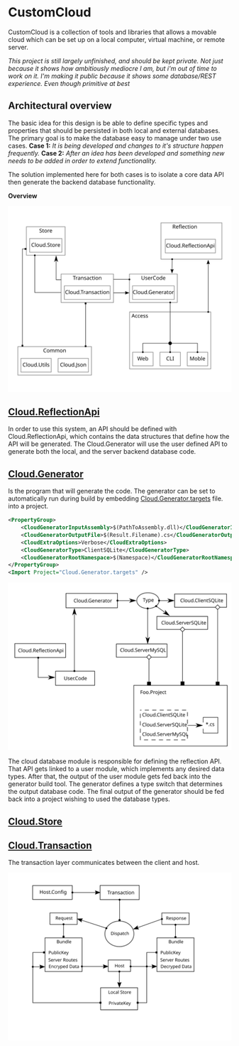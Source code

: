 # CustomCloud 

CustomCloud is a collection of tools and libraries that allows a  movable cloud which can be set up on a local computer, virtual machine, or remote server.

_This project is still largely unfinished, and should be kept private. Not just because it shows how ambitiously mediocre I am, but i'm out of time to work on it. I'm making it public because it shows some database/REST experience. Even though primitive at best_    

## Architectural overview

The basic idea for this design is be able to define specific types and properties that should be persisted in both local and external databases. The primary goal is to make the database easy to manage under two use cases. __Case 1:__ _It is being developed and changes to it's structure happen frequently._ __Case 2:__ _After an idea has been developed and something new needs to be added in order to extend functionality._

The solution implemented here for both cases is to isolate a core data API then 
generate the backend database functionality. 

__Overview__

![](Content/CloudDoxy.svg)


## [Cloud.ReflectionApi](Source/Cloud..ReflectionApi)

In order to use this system, an API should be defined with Cloud.ReflectionApi, which contains the data structures that define how the API will be generated. 
The Cloud.Generator will use the user defined API to generate both the local, and the server backend database code. 

## [Cloud.Generator](Source/Cloud.Generator)

Is the program that will generate the code.
The generator can be set to automatically 
run during build by embedding [Cloud.Generator.targets](BuildTools/Cloud.Generator.targets) file.
into a project. 


```xml
<PropertyGroup>
    <CloudGeneratorInputAssembly>$(PathToAssembly.dll)</CloudGeneratorInputAssembly>
    <CloudGeneratorOutputFile>$(Result.Filename).cs</CloudGeneratorOutputFile>
    <CloudExtraOptions>Verbose</CloudExtraOptions>
    <CloudGeneratorType>ClientSQLite</CloudGeneratorType>
    <CloudGeneratorRootNamespace>$(Namespace)</CloudGeneratorRootNamespace>
</PropertyGroup>
<Import Project="Cloud.Generator.targets" />
```

![Overview](Content/Cloud.Database.svg)



The cloud database module is responsible for defining the reflection API. 
That API gets linked to a user module, which implements any desired data types.
After that, the output of the user module gets fed back into the generator build tool. The generator defines a type switch that determines the output database code.
The final output of the generator should be fed back into a project wishing to used the database types. 

## [Cloud.Store](Source/Cloud.Store)


## [Cloud.Transaction](Source/Cloud.Transaction)

The transaction layer communicates between the client and host.

![Overview](Content/Cloud.Transaction.svg)


